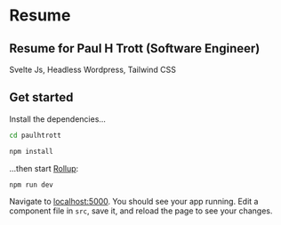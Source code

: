 # Resume
## Resume for Paul H Trott (Software Engineer)

Svelte Js, Headless Wordpress, Tailwind CSS

## Get started

Install the dependencies...

```bash
cd paulhtrott

npm install
```

...then start [Rollup](https://rollupjs.org):

```bash
npm run dev
```

Navigate to [localhost:5000](http://localhost:5000). You should see your app running. Edit a component file in `src`, save it, and reload the page to see your changes.
